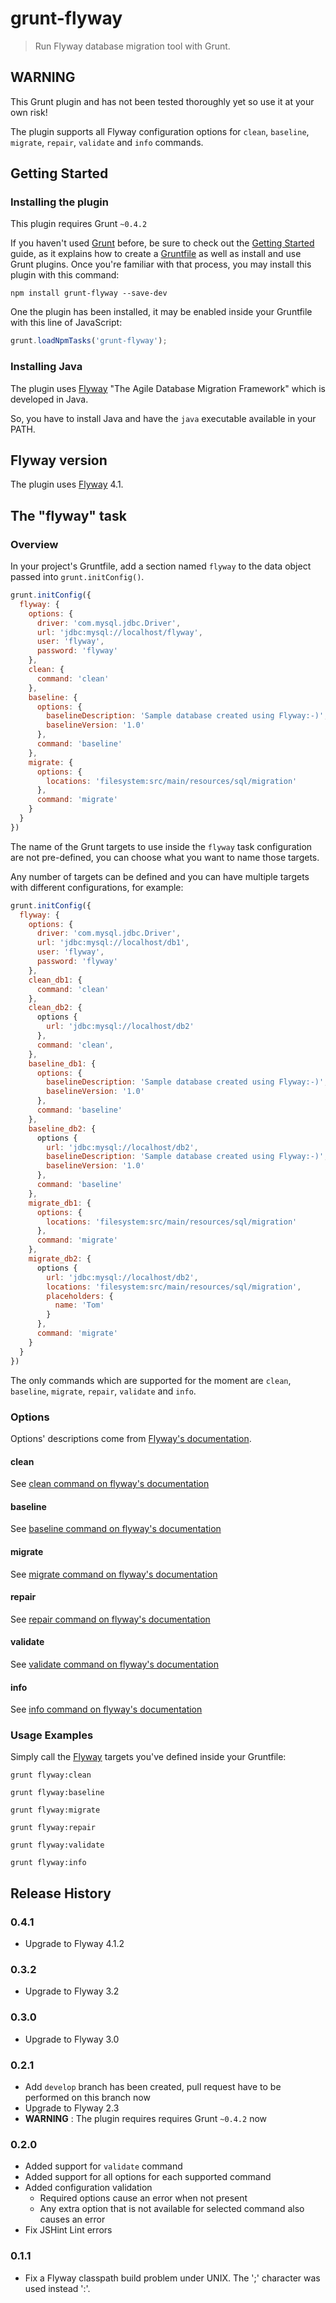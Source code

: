 # grunt-flyway

> Run Flyway database migration tool with Grunt.

## WARNING
This Grunt plugin and has not been tested thoroughly yet so use it at your own risk!

The plugin supports all Flyway configuration options for `clean`, `baseline`, `migrate`, `repair`, `validate` and `info` commands.

## Getting Started

### Installing the plugin
This plugin requires Grunt `~0.4.2`

If you haven't used [Grunt](http://gruntjs.com/) before, be sure to check out the [Getting Started](http://gruntjs.com/getting-started) guide, as it explains how to create a [Gruntfile](http://gruntjs.com/sample-gruntfile) as well as install and use Grunt plugins. Once you're familiar with that process, you may install this plugin with this command:

```shell
npm install grunt-flyway --save-dev
```

One the plugin has been installed, it may be enabled inside your Gruntfile with this line of JavaScript:

```js
grunt.loadNpmTasks('grunt-flyway');
```

### Installing Java
The plugin uses [Flyway](http://flywaydb.org) "The Agile Database Migration Framework" which is developed in Java.

So, you have to install Java and have the `java` executable available in your PATH.

## Flyway version
The plugin uses [Flyway](http://flywaydb.org) 4.1.

## The "flyway" task

### Overview
In your project's Gruntfile, add a section named `flyway` to the data object passed into `grunt.initConfig()`.

```js
grunt.initConfig({
  flyway: {
    options: {
      driver: 'com.mysql.jdbc.Driver',
      url: 'jdbc:mysql://localhost/flyway',
      user: 'flyway',
      password: 'flyway'
    },
    clean: {
      command: 'clean'
    },
    baseline: {
      options: {
        baselineDescription: 'Sample database created using Flyway:-)',
        baselineVersion: '1.0'
      },
      command: 'baseline'
    },
    migrate: {
      options: {
        locations: 'filesystem:src/main/resources/sql/migration'
      },
      command: 'migrate'
    }
  }
})
```

The name of the Grunt targets to use inside the `flyway` task configuration are not pre-defined, you can choose what you want to name those targets.

Any number of targets can be defined and you can have multiple targets with different configurations, for example:

```js
grunt.initConfig({
  flyway: {
    options: {
      driver: 'com.mysql.jdbc.Driver',
      url: 'jdbc:mysql://localhost/db1',
      user: 'flyway',
      password: 'flyway'
    },
    clean_db1: {
      command: 'clean'
    },
    clean_db2: {
      options {
        url: 'jdbc:mysql://localhost/db2'
      },
      command: 'clean',
    },
    baseline_db1: {
      options: {
        baselineDescription: 'Sample database created using Flyway:-)',
        baselineVersion: '1.0'
      },
      command: 'baseline'
    },
    baseline_db2: {
      options {
        url: 'jdbc:mysql://localhost/db2',
        baselineDescription: 'Sample database created using Flyway:-)',
        baselineVersion: '1.0'
      },
      command: 'baseline'
    },
    migrate_db1: {
      options: {
        locations: 'filesystem:src/main/resources/sql/migration'
      },
      command: 'migrate'
    },
    migrate_db2: {
      options {
        url: 'jdbc:mysql://localhost/db2',
        locations: 'filesystem:src/main/resources/sql/migration',
        placeholders: {
          name: 'Tom'
        }
      },
      command: 'migrate'
    }
  }
})
```

The only commands which are supported for the moment are `clean`, `baseline`, `migrate`, `repair`, `validate` and `info`.

### Options

Options' descriptions come from [Flyway's documentation](https://flywaydb.org/documentation/commandline/).

#### clean

See [clean command on flyway's documentation](https://flywaydb.org/documentation/commandline/clean)

#### baseline

See [baseline command on flyway's documentation](https://flywaydb.org/documentation/commandline/baseline)

#### migrate

See [migrate command on flyway's documentation](https://flywaydb.org/documentation/commandline/migrate)

#### repair

See [repair command on flyway's documentation](https://flywaydb.org/documentation/commandline/repair)

#### validate

See [validate command on flyway's documentation](https://flywaydb.org/documentation/commandline/validate)

#### info

See [info command on flyway's documentation](https://flywaydb.org/documentation/commandline/info)


### Usage Examples

Simply call the [Flyway](http://flywaydb.org) targets you've defined inside your Gruntfile:

`grunt flyway:clean`

`grunt flyway:baseline`

`grunt flyway:migrate`

`grunt flyway:repair`

`grunt flyway:validate`

`grunt flyway:info`

## Release History

### 0.4.1
  * Upgrade to Flyway 4.1.2

### 0.3.2
  * Upgrade to Flyway 3.2

### 0.3.0
  * Upgrade to Flyway 3.0

### 0.2.1

  * Add `develop` branch has been created, pull request have to be performed on this branch now
  * Upgrade to Flyway 2.3
  * **WARNING** : The plugin requires requires Grunt `~0.4.2` now

### 0.2.0

  * Added support for `validate` command
  * Added support for all options for each supported command
  * Added configuration validation
    * Required options cause an error when not present
    * Any extra option that is not available for selected command also causes an error
  * Fix JSHint Lint errors

### 0.1.1
  * Fix a Flyway classpath build problem under UNIX. The ';' character was used instead ':'.
